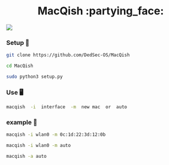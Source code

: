 <h1 align="center">MacQish :partying_face:</h1>

<img src="https://shields.io/github/pipenv/locked/python-version/:user/:repo">

### Setup 🤖

```Bash
git clone https://github.com/DedSec-OS/MacQish
```
```Bash
cd MacQish
```
```Bash
sudo python3 setup.py
```

### Use 🖥️

```Bash
macqish  -i  interface  -m  new mac  or  auto
```

### example 🥇
```Bash
macqish -i wlan0 -m 0c:1d:22:3d:12:0b
```
```Bash
macqish -i wlan0 -m auto
```
```Bash
macqish -a auto 
```
